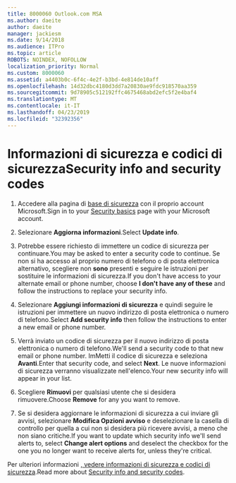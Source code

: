 ```yaml
---
title: 8000060 Outlook.com MSA
ms.author: daeite
author: daeite
manager: jackiesm
ms.date: 9/14/2018
ms.audience: ITPro
ms.topic: article
ROBOTS: NOINDEX, NOFOLLOW
localization_priority: Normal
ms.custom: 8000060
ms.assetid: a4403b0c-6f4c-4e2f-b3bd-4e814de10aff
ms.openlocfilehash: 14d32dbc4180d3dd7a20830ae9fdc918570aa359
ms.sourcegitcommit: 9d78905c512192ffc4675468abd2efc5f2e4baf4
ms.translationtype: MT
ms.contentlocale: it-IT
ms.lasthandoff: 04/23/2019
ms.locfileid: "32392356"
---
```

# <a name="security-info-and-security-codes"></a><span data-ttu-id="82e68-102">Informazioni di sicurezza e codici di sicurezza</span><span class="sxs-lookup"><span data-stu-id="82e68-102">Security info and security codes</span></span>

1. <span data-ttu-id="82e68-103">Accedere alla pagina di [base di sicurezza](https://account.microsoft.com/security) con il proprio account Microsoft.</span><span class="sxs-lookup"><span data-stu-id="82e68-103">Sign in to your [Security basics](https://account.microsoft.com/security) page with your Microsoft account.</span></span> 
    
2. <span data-ttu-id="82e68-104">Selezionare **Aggiorna informazioni**.</span><span class="sxs-lookup"><span data-stu-id="82e68-104">Select **Update info**.</span></span> 
    
3. <span data-ttu-id="82e68-105">Potrebbe essere richiesto di immettere un codice di sicurezza per continuare.</span><span class="sxs-lookup"><span data-stu-id="82e68-105">You may be asked to enter a security code to continue.</span></span> <span data-ttu-id="82e68-106">Se non si ha accesso al proprio numero di telefono o di posta elettronica alternativo, scegliere non **sono** presenti e seguire le istruzioni per sostituire le informazioni di sicurezza.</span><span class="sxs-lookup"><span data-stu-id="82e68-106">If you don't have access to your alternate email or phone number, choose **I don't have any of these** and follow the instructions to replace your security info.</span></span> 
    
4. <span data-ttu-id="82e68-107">Selezionare **Aggiungi informazioni di sicurezza** e quindi seguire le istruzioni per immettere un nuovo indirizzo di posta elettronica o numero di telefono.</span><span class="sxs-lookup"><span data-stu-id="82e68-107">Select **Add security info** then follow the instructions to enter a new email or phone number.</span></span> 
    
5. <span data-ttu-id="82e68-108">Verrà inviato un codice di sicurezza per il nuovo indirizzo di posta elettronica o numero di telefono.</span><span class="sxs-lookup"><span data-stu-id="82e68-108">We'll send a security code to that new email or phone number.</span></span> <span data-ttu-id="82e68-109">ImMetti il codice di sicurezza e seleziona **Avanti**.</span><span class="sxs-lookup"><span data-stu-id="82e68-109">Enter that security code, and select **Next**.</span></span> <span data-ttu-id="82e68-110">Le nuove informazioni di sicurezza verranno visualizzate nell'elenco.</span><span class="sxs-lookup"><span data-stu-id="82e68-110">Your new security info will appear in your list.</span></span> 
    
6. <span data-ttu-id="82e68-111">Scegliere **Rimuovi** per qualsiasi utente che si desidera rimuovere.</span><span class="sxs-lookup"><span data-stu-id="82e68-111">Choose **Remove** for any you want to remove.</span></span> 
    
7. <span data-ttu-id="82e68-112">Se si desidera aggiornare le informazioni di sicurezza a cui inviare gli avvisi, selezionare **Modifica Opzioni avviso** e deselezionare la casella di controllo per quella a cui non si desidera più ricevere avvisi, a meno che non siano critiche.</span><span class="sxs-lookup"><span data-stu-id="82e68-112">If you want to update which security info we'll send alerts to, select **Change alert options** and deselect the checkbox for the one you no longer want to receive alerts for, unless they're critical.</span></span> 
    
<span data-ttu-id="82e68-113">Per ulteriori informazioni [, vedere informazioni di sicurezza e codici di sicurezza](https://support.microsoft.com/help/12428/).</span><span class="sxs-lookup"><span data-stu-id="82e68-113">Read more about [Security info and security codes](https://support.microsoft.com/help/12428/).</span></span>
  

